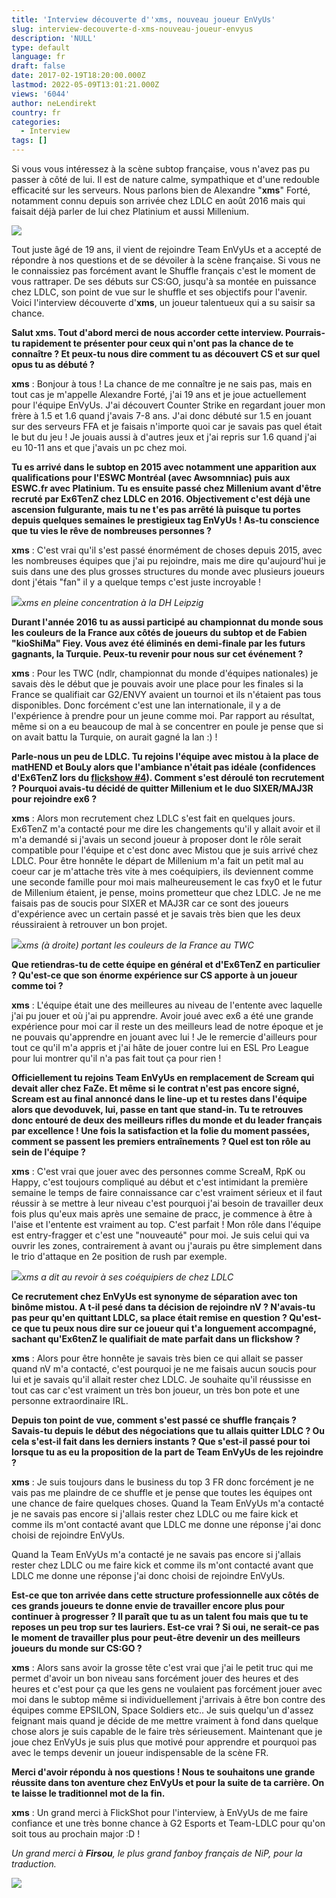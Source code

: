 ```yaml
---
title: 'Interview découverte d''xms, nouveau joueur EnVyUs'
slug: interview-decouverte-d-xms-nouveau-joueur-envyus
description: 'NULL'
type: default
language: fr
draft: false
date: 2017-02-19T18:20:00.000Z
lastmod: 2022-05-09T13:01:21.000Z
views: '6044'
author: neLendirekt
country: fr
categories:
  - Interview
tags: []
---
```

Si vous vous intéressez à la scène subtop française, vous n'avez pas pu passer à côté de lui. Il est de nature calme, sympathique et d'une redouble efficacité sur les serveurs. Nous parlons bien de Alexandre "**xms**" Forté, notamment connu depuis son arrivée chez LDLC en août 2016 mais qui faisait déjà parler de lui chez Platinium et aussi Millenium. 

![](/storage/images/58a9cf287bb4b_14757747292157jpeg.jpeg)

Tout juste âgé de 19 ans, il vient de rejoindre Team EnVyUs et a accepté de répondre à nos questions et de se dévoiler à la scène française. Si vous ne le connaissiez pas forcément avant le Shuffle français c'est le moment de vous rattraper. De ses débuts sur CS:GO, jusqu'à sa montée en puissance chez LDLC, son point de vue sur le shuffle et ses objectifs pour l'avenir. Voici l'interview découverte d'**xms**, un joueur talentueux qui a su saisir sa chance.

**Salut xms. Tout d'abord merci de nous accorder cette interview. Pourrais-tu rapidement te présenter pour ceux qui n'ont pas la chance de te connaître ? Et peux-tu nous dire comment tu as découvert CS et sur quel opus tu as débuté ?** 

**xms** : Bonjour à tous ! La chance de me connaître je ne sais pas, mais en tout cas je m'appelle Alexandre Forté, j'ai 19 ans et je joue actuellement pour l'équipe EnVyUs. J'ai découvert Counter Strike en regardant jouer mon frère à 1.5 et 1.6 quand j'avais 7-8 ans. J'ai donc débuté sur 1.5 en jouant sur des serveurs FFA et je faisais n'importe quoi car je savais pas quel était le but du jeu ! Je jouais aussi à d'autres jeux et j'ai repris sur 1.6 quand j'ai eu 10-11 ans et que j'avais un pc chez moi.  

**Tu es arrivé dans le subtop en 2015 avec notamment une apparition aux qualifications pour l'ESWC Montréal (avec Awsomnniac) puis aux ESWC.fr avec Platinium. Tu es ensuite passé chez Millenium avant d'être recruté par Ex6TenZ chez LDLC en 2016\. Objectivement c'est déjà une ascension fulgurante, mais tu ne t'es pas arrêté là puisque tu portes depuis quelques semaines le prestigieux tag EnVyUs ! As-tu conscience que tu vies le rêve de nombreuses personnes ?**

**xms** : C'est vrai qu'il s'est passé énormément de choses depuis 2015, avec les nombreuses équipes que j'ai pu rejoindre, mais me dire qu'aujourd'hui je suis dans une des plus grosses structures du monde avec plusieurs joueurs dont j'étais "fan" il y a quelque temps c'est juste incroyable !  

![](/storage/images/58a9d4f3027c1_31476734593-3c702e11c3-zjpg.jpg)_xms en pleine concentration à la DH Leipzig_

**Durant l'année 2016 tu as aussi participé au championnat du monde sous les couleurs de la France aux côtés de joueurs du subtop et de Fabien "kioShiMa" Fiey. Vous avez été éliminés en demi-finale par les futurs gagnants, la Turquie. Peux-tu revenir pour nous sur cet événement ?**

**xms** : Pour les TWC (ndlr, championnat du monde d'équipes nationales) je savais dès le début que je pouvais avoir une place pour les finales si la France se qualifiait car G2/ENVY avaient un tournoi et ils n'étaient pas tous disponibles. Donc forcément c'est une lan internationale, il y a de l'expérience à prendre pour un jeune comme moi. Par rapport au résultat, même si on a eu beaucoup de mal à se concentrer en poule je pense que si on avait battu la Turquie, on aurait gagné la lan :) !

**Parle-nous un peu de LDLC. Tu rejoins l'équipe avec mistou à la place de matHEND et BouLy alors que l'ambiance n'était pas idéale (confidences d'Ex6TenZ lors du [flickshow #4](https:///flash/le-flickshow-4-major-itw-ldlc-shuffle-etc-avec-ex6tenz/281)). Comment s'est déroulé ton recrutement ? Pourquoi avais-tu décidé de quitter Millenium et le duo SIXER/MAJ3R pour rejoindre ex6 ?** 

**xms** : Alors mon recrutement chez LDLC s'est fait en quelques jours. Ex6TenZ m'a contacté pour me dire les changements qu'il y allait avoir et il m'a demandé si j'avais un second joueur à proposer dont le rôle serait compatible pour l'équipe et c'est donc avec Mistou que je suis arrivé chez LDLC. Pour être honnête le départ de Millenium m'a fait un petit mal au coeur car je m'attache très vite à mes coéquipiers, ils deviennent comme une seconde famille pour moi mais malheureusement le cas fxy0 et le futur de Millenium étaient, je pense, moins prometteur que chez LDLC. Je ne me faisais pas de soucis pour SIXER et MAJ3R car ce sont des joueurs d'expérience avec un certain passé et je savais très bien que les deux réussiraient à retrouver un bon projet.  

_![](/storage/images/58a9cf52d92b214760012532034jpeg.jpeg)xms (à droite) portant les couleurs de la France au TWC_

**Que retiendras-tu de cette équipe en général et d'Ex6TenZ en particulier ? Qu'est-ce que son énorme expérience sur CS apporte à un joueur comme toi ?** 

**xms** : L'équipe était une des meilleures au niveau de l'entente avec laquelle j'ai pu jouer et où j'ai pu apprendre. Avoir joué avec ex6 a été une grande expérience pour moi car il reste un des meilleurs lead de notre époque et je ne pouvais qu'apprendre en jouant avec lui ! Je le remercie d'ailleurs pour tout ce qu'il m'a appris et j'ai hâte de jouer contre lui en ESL Pro League pour lui montrer qu'il n'a pas fait tout ça pour rien !  

**Officiellement tu rejoins Team EnVyUs en remplacement de Scream qui devait aller chez FaZe. Et même si le contrat n'est pas encore signé, Scream est au final annoncé dans le line-up et tu restes dans l'équipe alors que devoduvek, lui, passe en tant que stand-in. Tu te retrouves donc entouré de deux des meilleurs rifles du monde et du leader français par excellence ! Une fois la satisfaction et la folie du moment passées, comment se passent les premiers entraînements ? Quel est ton rôle au sein de l'équipe ?** 

**xms** : C'est vrai que jouer avec des personnes comme ScreaM, RpK ou Happy, c'est toujours compliqué au début et c'est intimidant la première semaine le temps de faire connaissance car c'est vraiment sérieux et il faut réussir à se mettre à leur niveau c'est pourquoi j'ai besoin de travailler deux fois plus qu'eux mais après une semaine de pracc, je commence à être à l'aise et l'entente est vraiment au top. C'est parfait ! Mon rôle dans l'équipe est entry-fragger et c'est une "nouveauté" pour moi. Je suis celui qui va ouvrir les zones, contrairement à avant ou j'aurais pu être simplement dans le trio d'attaque en 2e position de rush par exemple.

![](/storage/images/589c8dbbe15b4_xms-ldlcjpeg.jpeg)_xms a dit au revoir à ses coéquipiers de chez LDLC_

**Ce recrutement chez EnVyUs est synonyme de séparation avec ton binôme mistou. A t-il pesé dans ta décision de rejoindre nV ? N'avais-tu pas peur qu'en quittant LDLC, sa place était remise en question ? Qu'est-ce que tu peux nous dire sur ce joueur qui t'a longuement accompagné, sachant qu'Ex6tenZ le qualifiait de mate parfait dans un flickshow ?**

**xms** : Alors pour être honnête je savais très bien ce qui allait se passer quand nV m'a contacté, c'est pourquoi je ne me faisais aucun soucis pour lui et je savais qu'il allait rester chez LDLC. Je souhaite qu'il réussisse en tout cas car c'est vraiment un très bon joueur, un très bon pote et une personne extraordinaire IRL.  

**Depuis ton point de vue, comment s'est passé ce shuffle français ? Savais-tu depuis le début des négociations que tu allais quitter LDLC ? Ou cela s'est-il fait dans les derniers instants ? Que s'est-il passé pour toi lorsque tu as eu la proposition de la part de Team EnVyUs de les rejoindre ?**

**xms** : Je suis toujours dans le business du top 3 FR donc forcément je ne vais pas me plaindre de ce shuffle et je pense que toutes les équipes ont une chance de faire quelques choses. Quand la Team EnVyUs m'a contacté je ne savais pas encore si j'allais rester chez LDLC ou me faire kick et comme ils m'ont contacté avant que LDLC me donne une réponse j'ai donc choisi de rejoindre EnVyUs.  

Quand la Team EnVyUs m'a contacté je ne savais pas encore si j'allais rester chez LDLC ou me faire kick et comme ils m'ont contacté avant que LDLC me donne une réponse j'ai donc choisi de rejoindre EnVyUs. 

**Est-ce que ton arrivée dans cette structure professionnelle aux côtés de ces grands joueurs te donne envie de travailler encore plus pour continuer à progresser ? Il paraît que tu as un talent fou mais que tu te reposes un peu trop sur tes lauriers. Est-ce vrai ? Si oui, ne serait-ce pas le moment de travailler plus pour peut-être devenir un des meilleurs joueurs du monde sur CS:GO ?**

**xms** : Alors sans avoir la grosse tête c'est vrai que j'ai le petit truc qui me permet d'avoir un bon niveau sans forcément jouer des heures et des heures et c'est pour ça que les gens ne voulaient pas forcément jouer avec moi dans le subtop même si individuellement j'arrivais à être bon contre des équipes comme EPSILON, Space Soldiers etc.. Je suis quelqu'un d'assez feignant mais quand je décide de me mettre vraiment à fond dans quelque chose alors je suis capable de le faire très sérieusement. Maintenant que je joue chez EnVyUs je suis plus que motivé pour apprendre et pourquoi pas avec le temps devenir un joueur indispensable de la scène FR.  

**Merci d'avoir répondu à nos questions ! Nous te souhaitons une grande réussite dans ton aventure chez EnVyUs et pour la suite de ta carrière. On te laisse le traditionnel mot de la fin.**

**xms** : Un grand merci à FlickShot pour l'interview, à EnVyUs de me faire confiance et une très bonne chance à G2 Esports et Team-LDLC pour qu'on soit tous au prochain major :D !

_Un grand merci à **Firsou**, le plus grand fanboy français de NiP, pour la traduction._

**![](/storage/images/581289c2e0948_fswhite.png)**
